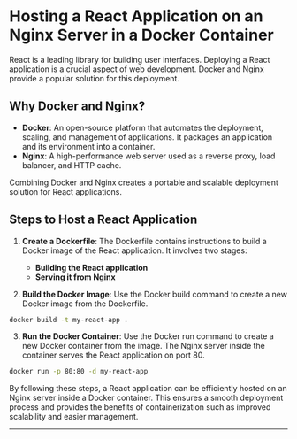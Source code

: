# Hosting a React Application on an Nginx Server in a Docker Container

React is a leading library for building user interfaces. Deploying a React application is a crucial aspect of web development. Docker and Nginx provide a popular solution for this deployment.

## Why Docker and Nginx?

- **Docker**: An open-source platform that automates the deployment, scaling, and management of applications. It packages an application and its environment into a container.
- **Nginx**: A high-performance web server used as a reverse proxy, load balancer, and HTTP cache.

Combining Docker and Nginx creates a portable and scalable deployment solution for React applications.

## Steps to Host a React Application

1. **Create a Dockerfile**: The Dockerfile contains instructions to build a Docker image of the React application. It involves two stages:

    - **Building the React application**
    - **Serving it from Nginx**

2. **Build the Docker Image**: Use the Docker build command to create a new Docker image from the Dockerfile.

```bash
docker build -t my-react-app .
```

3. **Run the Docker Container**: Use the Docker run command to create a new Docker container from the image. The Nginx server inside the container serves the React application on port 80.

```bash
docker run -p 80:80 -d my-react-app
```

By following these steps, a React application can be efficiently hosted on an Nginx server inside a Docker container. This ensures a smooth deployment process and provides the benefits of containerization such as improved scalability and easier management.

---
